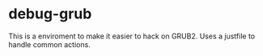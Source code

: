 # debug-grub

This is a enviroment to make it easier to hack on GRUB2.
Uses a justfile to handle common actions.
